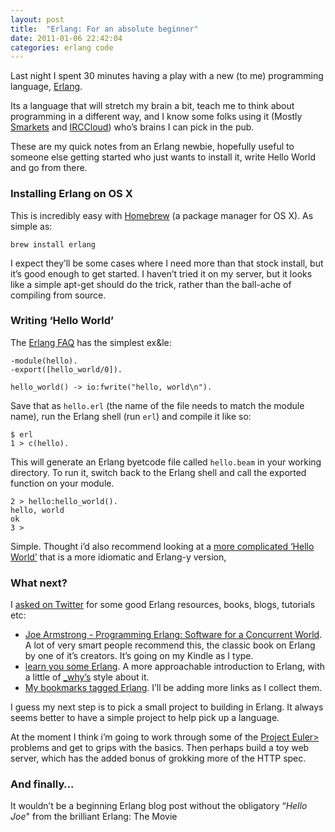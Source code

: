 ```yaml
---
layout: post
title:  "Erlang: For an absolute beginner"
date: 2011-01-06 22:42:04
categories: erlang code
---
```


Last night I spent 30 minutes having a play with a new (to me) programming language, [Erlang](http://en.wikipedia.org/wiki/Erlang_(programming_language)).

Its a language that will stretch my brain a bit, teach me to think about programming in a different way, and I know some folks using it (Mostly [Smarkets](http://smarkets.com/) and [IRCCloud](http://irccloud.com)) who’s brains I can pick in the pub.

These are my quick notes from an Erlang newbie, hopefully useful to someone else getting started who just wants to install it, write Hello World and go from there.

### Installing Erlang on OS X

This is incredibly easy with [Homebrew](https://github.com/mxcl/homebrew) (a package manager for OS X). As simple as:

```
brew install erlang
```

I expect they’ll be some cases where I need more than that stock install, but it’s good enough to get started. I haven’t tried it on my server, but it looks like a simple apt-get should do the trick, rather than the ball-ache of compiling from source.

### Writing ‘Hello World’

The [Erlang FAQ](http://www.erlang.org/faq/getting_started.html#id52506) has the simplest ex&le:

```
-module(hello).
-export([hello_world/0]).

hello_world() -> io:fwrite("hello, world\n").
```

Save that as `hello.erl` (the name of the file needs to match the module name), run the Erlang shell (run `erl`) and compile it like so:

```
$ erl
1 > c(hello).
```

This will generate an Erlang byetcode file called `hello.beam` in your working directory. To run it, switch back to the Erlang shell and call the exported function on your module.

```
2 > hello:hello_world().
hello, world
ok
3 >
```

Simple. Thought i’d also recommend looking at a [more complicated ‘Hello World’](http://egarson.blogspot.com/2008/03/real-erlang-hello-world.html) that is a more idiomatic and Erlang-y version,

### What next?

I [asked on Twitter](http://twitter.com/#!/dsingleton/status/22716268050124801) for some good Erlang resources, books, blogs, tutorials etc:

- [Joe Armstrong - Programming Erlang: Software for a Concurrent World](http://www.amazon.co.uk/gp/product/193435600X?ie=UTF8&tag=httpdsingleco-21&linkCode=as2&c&=1634&creative=19450&creativeASIN=193435600X). A lot of very smart people recommend this, the classic book on Erlang by one of it’s creators. It’s going on my Kindle as I type.
- [learn you some Erlang](http://learnyousomeerlang.com/). A more approachable introduction to Erlang, with a little of [\_why’s](http://en.wikipedia.org/wiki/Why_the_lucky_stiff) style about it.
- [My bookmarks tagged Erlang](http://www.delicious.com/dsingleton/erlang). I’ll be adding more links as I collect them.

I guess my next step is to pick a small project to building in Erlang. It always seems better to have a simple project to help pick up a language.

At the moment I think i’m going to work through some of the [Project Euler\>](http://projecteuler.net/) problems and get to grips with the basics. Then perhaps build a toy web server, which has the added bonus of grokking more of the HTTP spec.

### And finally…

It wouldn’t be a beginning Erlang blog post without the obligatory “_Hello Joe_" from the brilliant Erlang: The Movie

<object width="480" height="385" data type><param name="movie" value="http://www.youtube.com/v/uKfKtXYLG78?fs=1&&;hl=en_US">
<param name="allowFullScreen" value="true">
<param name="allowscriptaccess" value="always">
<embed src="http://www.youtube.com/v/uKfKtXYLG78?fs=1&&;hl=en_US" type="application/x-shockwave-flash" allowscriptaccess="always" allowfullscreen="true" width="480" height="385"></embed></object>
